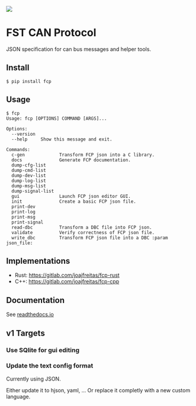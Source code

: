 ![](https://gitlab.com/joajfreitas/can-ids-spec/badges/master/pipeline.svg)

# FST CAN Protocol
JSON specification for can bus messages and helper tools.

## Install

	$ pip install fcp

## Usage

	$ fcp
	Usage: fcp [OPTIONS] COMMAND [ARGS]...
	
	Options:
	  --version
	  --help     Show this message and exit.
	
	Commands:
	  c-gen             Transform FCP json into a C library.
	  docs              Generate FCP documentation.
	  dump-cfg-list
	  dump-cmd-list
	  dump-dev-list
	  dump-log-list
	  dump-msg-list
	  dump-signal-list
	  gui               Launch FCP json editor GUI.
	  init              Create a basic FCP json file.
	  print-dev
	  print-log
	  print-msg
	  print-signal
	  read-dbc          Transform a DBC file into FCP json.
	  validate          Verify correctness of FCP json file.
	  write_dbc         Transform FCP json file into a DBC :param json_file:

## Implementations

 * Rust: https://gitlab.com/joajfreitas/fcp-rust
 * C++: https://gitlab.com/joajfreitas/fcp-cpp

## Documentation

See [readthedocs.io](https://fcp-core.readthedocs.io/en/latest/)

## v1 Targets

### Use SQlite for gui editing


### Update the text config format

Currently using JSON.

Either update it to hjson, yaml, ... Or replace it completly with a new custom
language.
	


